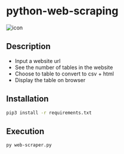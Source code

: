# python-web-scraping
![icon](https://hackernoon.com/images/to6m13yv7.jpg)

## Description
- Input a website url
- See the number of tables in the website
- Choose to table to convert to csv + html
- Display the table on browser

## Installation
```sh
pip3 install -r requirements.txt
```

## Execution
```sh
py web-scraper.py
```
